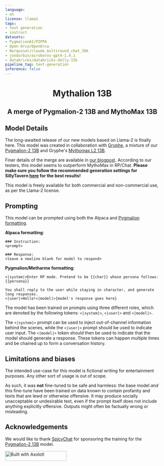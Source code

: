 ```yaml
---
language:
- en
license: llama2
tags:
- text generation
- instruct
datasets:
- PygmalionAI/PIPPA
- Open-Orca/OpenOrca
- Norquinal/claude_multiround_chat_30k
- jondurbin/airoboros-gpt4-1.4.1
- databricks/databricks-dolly-15k
pipeline_tag: text-generation
inference: false
---
```

<h1 style="text-align: center">Mythalion 13B</h1>
<h2 style="text-align: center">A merge of Pygmalion-2 13B and MythoMax 13B</h2>

## Model Details

The long-awaited release of our new models based on Llama-2 is finally here. This model was created in
collaboration with [Gryphe](https://huggingface.co/Gryphe), a mixture of our [Pygmalion-2 13B](https://huggingface.co/PygmalionAI/pygmalion-2-13b)
and Gryphe's [Mythomax L2 13B](https://huggingface.co/Gryphe/MythoMax-L2-13b).

Finer details of the merge are available in [our blogpost](https://pygmalionai.github.io/blog/posts/introducing_pygmalion_2/#mythalion-13b).
According to our testers, this model seems to outperform MythoMax in RP/Chat. **Please make sure you follow the recommended
generation settings for SillyTavern [here](https://pygmalionai.github.io/blog/posts/introducing_pygmalion_2/#sillytavern) for
the best results!**

This model is freely available for both commercial and non-commercial use, as per the Llama-2 license.


## Prompting

This model can be prompted using both the Alpaca and [Pygmalion formatting](https://huggingface.co/PygmalionAI/pygmalion-2-13b#prompting).

**Alpaca formatting**:
```
### Instruction:
<prompt>

### Response:
<leave a newline blank for model to respond>
```

**Pygmalion/Metharme formatting**:
```
<|system|>Enter RP mode. Pretend to be {{char}} whose persona follows:
{{persona}}

You shall reply to the user while staying in character, and generate long responses.
<|user|>Hello!<|model|>{model's response goes here}

```


The model has been trained on prompts using three different roles, which are denoted by the following tokens: `<|system|>`, `<|user|>` and `<|model|>`.

The `<|system|>` prompt can be used to inject out-of-channel information behind the scenes, while the `<|user|>` prompt should be used to indicate user input.
The `<|model|>` token should then be used to indicate that the model should generate a response. These tokens can happen multiple times and be chained up to
form a conversation history.

## Limitations and biases

The intended use-case for this model is fictional writing for entertainment purposes. Any other sort of usage is out of scope.

As such, it was **not** fine-tuned to be safe and harmless: the base model _and_ this fine-tune have been trained on data known to contain profanity and texts that are lewd or otherwise offensive. It may produce socially unacceptable or undesirable text, even if the prompt itself does not include anything explicitly offensive. Outputs might often be factually wrong or misleading.

## Acknowledgements
We would like to thank [SpicyChat](https://spicychat.ai/) for sponsoring the training for the [Pygmalion-2 13B](https://huggingface.co/PygmalionAI/pygmalion-2-13b) model.

[<img src="https://raw.githubusercontent.com/OpenAccess-AI-Collective/axolotl/main/image/axolotl-badge-web.png" alt="Built with Axolotl" width="200" height="32"/>](https://github.com/OpenAccess-AI-Collective/axolotl)